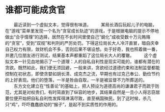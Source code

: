 # 谁都可能成贪官
　　最近读到一个虚拟文本，觉得很有味道。 
　　某局长酒后玩起儿子的电脑，在“游戏”菜单里发现一个名为“贪官成长轨迹”的游戏，于是根据电脑的提示不停地做出“合乎情理”的选择，居然在不长时间里使自己“蜕化”成收受数十万元贿赂的“贪官”，受到“双规”和判刑的严厉处罚。下得这位局长大人冷汗直冒，暗自庆幸自己权力有限，敛财机会不多，否则后果不堪设想。处于好奇，我也照着做一番，并邀几位朋友进行测试，结果基本声都重蹈了这位局长大人的覆辙。 
　　这个虚拟文本一针见血地揭示了一个道理：人的自私自利性是现实可能的，谁都有潜在的贪欲。既然如此，我们便无须回避，一般来讲，贪欲经过道德约束和法制监督都能控制在初状态，即使贪婪如胡长清、成克杰之流，早期也有过克己奉公、勤俭节约的上好表现。他们的堕落，一半是咎由自取，一半是被监督不力所葬送的。 
　　东方文化建立在“性善论”的基础上，把人预设为道德高尚的谦谦君子而疏于防范，尤其是对权贵们，有时简直到了纵容的地步，其结果自然是一旦小人得志窃居要位便开始把自私自利性发挥得淋漓尽致，直至祸国殃民。到了这时候，杀几只“鸡”，吓吓蠢蠢欲动的“猴子”，是起不到实质性的作用的。
 